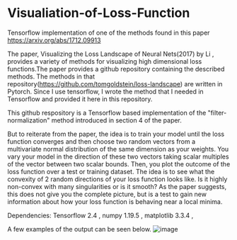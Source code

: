 # Visualiation-of-Loss-Function
Tensorflow implementation of one of the methods found in this paper https://arxiv.org/abs/1712.09913

The paper, Visualizing the Loss Landscape of Neural Nets(2017) by Li , provides a variety of methods for visualizing high
dimensional loss functions.The paper provides a github repository containing the described methods. The methods in that repository(https://github.com/tomgoldstein/loss-landscape) are written in Pytorch. Since I 
use tensorflow, I wrote the method that I needed in Tensorflow and provided it here in this repository.

This github respository is a Tensorflow based implementation of the "filter-normalization" method introduced in section 4 of the paper. 

But to reiterate from the paper, the idea is to train your model until the loss function converges and then choose two random vectors from a multivariate normal distribution of the same dimension as your weights. You vary your model in the direction of these two vectors taking scalar multiples of the vector between two scalar bounds. Then, you plot the outcome of the loss function over a test or training dataset. The idea is to see what the convexity of 2 random directions of your loss function looks like. Is it highly non-convex with many singularities or is it smooth? As the paper suggests, this does not give you the complete picture, but is a test to gain new information about how your loss function is behaving near a local minima.


Dependencies:
Tensorflow 2.4 ,
numpy 1.19.5 ,
matplotlib 3.3.4 ,

  A few examples of the output can be seen below.
![image](https://user-images.githubusercontent.com/35053174/120835087-7f007700-c529-11eb-949c-8c8c6a9f6ffd.png)
